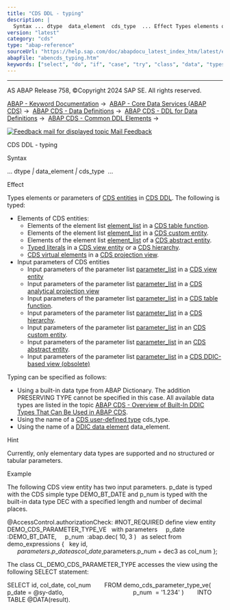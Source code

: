 ```yaml
---
title: "CDS DDL - typing"
description: |
  Syntax ... dtype  data_element  cds_type  ... Effect Types elements or parameters of CDS entities(https://help.sap.com/doc/abapdocu_latest_index_htm/latest/en-US/abencds_entity_glosry.htm 'Glossary Entry') in CDS DDL(https://help.sap.com/doc/abapdocu_latest_index_htm/latest/en-US/abencds
version: "latest"
category: "cds"
type: "abap-reference"
sourceUrl: "https://help.sap.com/doc/abapdocu_latest_index_htm/latest/en-US/abencds_typing.htm"
abapFile: "abencds_typing.htm"
keywords: ["select", "do", "if", "case", "try", "class", "data", "types", "abencds", "typing"]
---
```


* * *

AS ABAP Release 758, ©Copyright 2024 SAP SE. All rights reserved.

[ABAP - Keyword Documentation](https://help.sap.com/doc/abapdocu_latest_index_htm/latest/en-US/abenabap.htm) →  [ABAP - Core Data Services (ABAP CDS)](https://help.sap.com/doc/abapdocu_latest_index_htm/latest/en-US/abencds.htm) →  [ABAP CDS - Data Definitions](https://help.sap.com/doc/abapdocu_latest_index_htm/latest/en-US/abencds_entities.htm) →  [ABAP CDS - DDL for Data Definitions](https://help.sap.com/doc/abapdocu_latest_index_htm/latest/en-US/abencds_f1_ddl_syntax.htm) →  [ABAP CDS - Common DDL Elements](https://help.sap.com/doc/abapdocu_latest_index_htm/latest/en-US/abencds_ddl_common_elements.htm) → 

 [![](Mail.gif?object=Mail.gif "Feedback mail for displayed topic") Mail Feedback](mailto:f1_help@sap.com?subject=Feedback%20on%20ABAP%20Documentation&body=Document:%20CDS%20DDL%20-%20typing%2C%20ABENCDS_TYPING%2C%20758%0D%0A%0D%0AError:%0D%0A%0D%0A%0D%0A%0D%0ASuggestion%20for%20improvement:)

CDS DDL - typing

Syntax

... dtype *|* data\_element *|* cds\_type  ...

Effect

Types elements or parameters of [CDS entities](https://help.sap.com/doc/abapdocu_latest_index_htm/latest/en-US/abencds_entity_glosry.htm "Glossary Entry") in [CDS DDL](https://help.sap.com/doc/abapdocu_latest_index_htm/latest/en-US/abencds_ddl_glosry.htm "Glossary Entry"). The following is typed:

-   Elements of CDS entities:
    -   Elements of the element list [element\_list](https://help.sap.com/doc/abapdocu_latest_index_htm/latest/en-US/abencds_f1_return_list.htm) in a [CDS table function](https://help.sap.com/doc/abapdocu_latest_index_htm/latest/en-US/abencds_table_function_glosry.htm "Glossary Entry").
    -   Elements of the element list [element\_list](https://help.sap.com/doc/abapdocu_latest_index_htm/latest/en-US/abencds_f1_custom_element_list.htm) in a [CDS custom entity](https://help.sap.com/doc/abapdocu_latest_index_htm/latest/en-US/abencds_custom_entity_glosry.htm "Glossary Entry").
    -   Elements of the element list [element\_list](https://help.sap.com/doc/abapdocu_latest_index_htm/latest/en-US/abencds_f1_absent_element_list.htm) of a [CDS abstract entity](https://help.sap.com/doc/abapdocu_latest_index_htm/latest/en-US/abencds_abstract_entity_glosry.htm "Glossary Entry").
    -   [Typed literals](https://help.sap.com/doc/abapdocu_latest_index_htm/latest/en-US/abencds_typed_literal_v2.htm) in a [CDS view entity](https://help.sap.com/doc/abapdocu_latest_index_htm/latest/en-US/abencds_v2_view_glosry.htm "Glossary Entry") or a [CDS hierarchy](https://help.sap.com/doc/abapdocu_latest_index_htm/latest/en-US/abencds_hierarchy_glosry.htm "Glossary Entry").
    -   [CDS virtual elements](https://help.sap.com/doc/abapdocu_latest_index_htm/latest/en-US/abencds_virtual_element_glosry.htm "Glossary Entry") in a [CDS projection view](https://help.sap.com/doc/abapdocu_latest_index_htm/latest/en-US/abencds_projection_view_glosry.htm "Glossary Entry").
-   Input parameters of CDS entities
    -   Input parameters of the parameter list [parameter\_list](https://help.sap.com/doc/abapdocu_latest_index_htm/latest/en-US/abencds_parameter_list_v2.htm) in a [CDS view entity](https://help.sap.com/doc/abapdocu_latest_index_htm/latest/en-US/abencds_v2_view_glosry.htm "Glossary Entry")
    -   Input parameters of the parameter list [parameter\_list](https://help.sap.com/doc/abapdocu_latest_index_htm/latest/en-US/abencds_parameter_list_apv.htm) in a [CDS analytical projection view](https://help.sap.com/doc/abapdocu_latest_index_htm/latest/en-US/abencds_analytical_pv_glosry.htm "Glossary Entry")
    -   Input parameters of the parameter list [parameter\_list](https://help.sap.com/doc/abapdocu_latest_index_htm/latest/en-US/abencds_f1_func_parameter_list.htm) in a [CDS table function](https://help.sap.com/doc/abapdocu_latest_index_htm/latest/en-US/abencds_table_function_glosry.htm "Glossary Entry").
    -   Input parameters of the parameter list [parameter\_list](https://help.sap.com/doc/abapdocu_latest_index_htm/latest/en-US/abencds_f1_hiera_parameter_list.htm) in a [CDS hierarchy](https://help.sap.com/doc/abapdocu_latest_index_htm/latest/en-US/abencds_hierarchy_glosry.htm "Glossary Entry").
    -   Input parameters of the parameter list [parameter\_list](https://help.sap.com/doc/abapdocu_latest_index_htm/latest/en-US/abencds_f1_entity_parameter_list.htm) in an [CDS custom entity](https://help.sap.com/doc/abapdocu_latest_index_htm/latest/en-US/abencds_custom_entity_glosry.htm "Glossary Entry").
    -   Input parameters of the parameter list [parameter\_list](https://help.sap.com/doc/abapdocu_latest_index_htm/latest/en-US/abencds_f1_entity_parameter_list.htm) in an [CDS abstract entity](https://help.sap.com/doc/abapdocu_latest_index_htm/latest/en-US/abencds_abstract_entity_glosry.htm "Glossary Entry").
    -   Input parameters of the parameter list [parameter\_list](https://help.sap.com/doc/abapdocu_latest_index_htm/latest/en-US/abencds_parameter_list_v1.htm) in a [CDS DDIC-based view (obsolete)](https://help.sap.com/doc/abapdocu_latest_index_htm/latest/en-US/abencds_v1_view_glosry.htm "Glossary Entry")

Typing can be specified as follows:

-   Using a built-in data type from ABAP Dictionary. The addition PRESERVING TYPE cannot be specified in this case. All available data types are listed in the topic [ABAP CDS - Overview of Built-In DDIC Types That Can Be Used in ABAP CDS](https://help.sap.com/doc/abapdocu_latest_index_htm/latest/en-US/abencds_overview_builtin_types.htm).
-   Using the name of a [CDS user-defined type](https://help.sap.com/doc/abapdocu_latest_index_htm/latest/en-US/abencds_user_defined_type_glosry.htm "Glossary Entry") cds\_type.
-   Using the name of a [DDIC data element](https://help.sap.com/doc/abapdocu_latest_index_htm/latest/en-US/abendata_element_glosry.htm "Glossary Entry") data\_element.

Hint

Currently, only elementary data types are supported and no structured or tabular parameters.

Example

The following CDS view entity has two input parameters. p\_date is typed with the CDS simple type DEMO\_BT\_DATE and p\_num is typed with the built-in data type DEC with a specified length and number of decimal places.

@AccessControl.authorizationCheck: #NOT\_REQUIRED
define view entity DEMO\_CDS\_PARAMETER\_TYPE\_VE
  with parameters
    p\_date :DEMO\_BT\_DATE,
    p\_num  :abap.dec( 10, 3 )
  as select from demo\_expressions
{
  key id,
      $parameters.p\_date       as col\_date,
      $parameters.p\_num + dec3 as col\_num
};

The class CL\_DEMO\_CDS\_PARAMETER\_TYPE accesses the view using the following SELECT statement:

SELECT id, col\_date, col\_num
       FROM demo\_cds\_parameter\_type\_ve( p\_date = @sy-datlo,
                                        p\_num  = '1.234' )
       INTO TABLE @DATA(result).